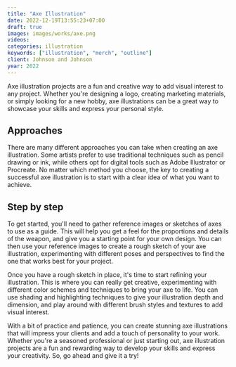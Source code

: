 ```yaml
---
title: "Axe Illustration"
date: 2022-12-19T13:55:23+07:00
draft: true
images: images/works/axe.png
videos:
categories: illustration
keywords: ["illustration", "merch", "outline"]
client: Johnson and Johnson
year: 2022
---
```


Axe illustration projects are a fun and creative way to add visual interest to any project. Whether you're designing a logo, creating marketing materials, or simply looking for a new hobby, axe illustrations can be a great way to showcase your skills and express your personal style.

## Approaches

There are many different approaches you can take when creating an axe illustration. Some artists prefer to use traditional techniques such as pencil drawing or ink, while others opt for digital tools such as Adobe Illustrator or Procreate. No matter which method you choose, the key to creating a successful axe illustration is to start with a clear idea of what you want to achieve.

## Step by step

To get started, you'll need to gather reference images or sketches of axes to use as a guide. This will help you get a feel for the proportions and details of the weapon, and give you a starting point for your own design. You can then use your reference images to create a rough sketch of your axe illustration, experimenting with different poses and perspectives to find the one that works best for your project.

Once you have a rough sketch in place, it's time to start refining your illustration. This is where you can really get creative, experimenting with different color schemes and techniques to bring your axe to life. You can use shading and highlighting techniques to give your illustration depth and dimension, and play around with different brush styles and textures to add visual interest.

With a bit of practice and patience, you can create stunning axe illustrations that will impress your clients and add a touch of personality to your work. Whether you're a seasoned professional or just starting out, axe illustration projects are a fun and rewarding way to develop your skills and express your creativity. So, go ahead and give it a try!
